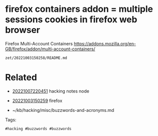 # firefox containers addon = multiple sessions cookies in firefox web browser
Firefox Multi-Account Containers
https://addons.mozilla.org/en-GB/firefox/addon/multi-account-containers/

` zet/20221003150258/README.md `

# Related

- [20221007220451](/zet/20221007220451/README.md) hacking notes node

- [20221003150259](/zet/20221003150259/README.md) firefox
- ~/kb/hacking/misc/buzzwords-and-acronyms.md

Tags:

    #hacking #buzzwords #buzzwords 
